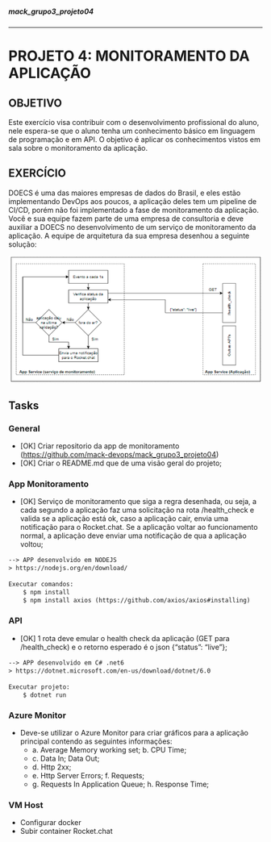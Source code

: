 ##### mack_grupo3_projeto04
---

# PROJETO 4: MONITORAMENTO DA APLICAÇÃO

## OBJETIVO
Este exercício visa contribuir com o desenvolvimento profissional do aluno, nele espera-se que o aluno tenha um conhecimento básico em linguagem de programação e em API. O objetivo é aplicar os conhecimentos vistos em sala sobre o monitoramento da aplicação.

## EXERCÍCIO
DOECS é uma das maiores empresas de dados do Brasil, e eles estão implementando DevOps aos poucos, a aplicação deles tem um pipeline de CI/CD, porém não foi implementado a fase de monitoramento da aplicação. Você e sua equipe fazem parte de uma empresa de consultoria e deve auxiliar a DOECS no desenvolvimento de um serviço de monitoramento da aplicação. A equipe de arquitetura da sua empresa desenhou a seguinte solução:

![image info](https://raw.githubusercontent.com/mack-devops/mack_grupo3_projeto04/7efa4a842b5f7c3b607711d0b025dfb3210cc48c/doc/flow.png)

## Tasks
### General
- [OK] Criar repositorio da app de monitoramento (https://github.com/mack-devops/mack_grupo3_projeto04)
- [OK] Criar o README.md que de uma visão geral do projeto;

### App Monitoramento
- [OK] Serviço de monitoramento que siga a regra desenhada, ou seja, a cada segundo a aplicação faz uma solicitação na rota /health_check e valida se a aplicação está ok, caso a aplicação cair, envia uma notificação para o Rocket.chat. Se a aplicação voltar ao funcionamento normal, a aplicação deve enviar uma notificação de qua a aplicação voltou;

````
--> APP desenvolvido em NODEJS
> https://nodejs.org/en/download/

Executar comandos:
	$ npm install
	$ npm install axios (https://github.com/axios/axios#installing)
````

### API
- [OK] 1 rota deve emular o health check da aplicação (GET para /health_check) e o retorno esperado é o json {“status”: “live”};

````
--> APP desenvolvido em C# .net6
> https://dotnet.microsoft.com/en-us/download/dotnet/6.0

Executar projeto:
	$ dotnet run
````


### Azure Monitor
- Deve-se utilizar o Azure Monitor para criar gráficos para a aplicação principal contendo as seguintes informações:
	- a. Average Memory working set; b. CPU Time;
	- c. Data In; Data Out; 
	- d. Http 2xx;
	- e. Http Server Errors; f. Requests;
	- g. Requests In Application Queue; h. Response Time;
  	
### VM Host
- Configurar docker
- Subir container Rocket.chat